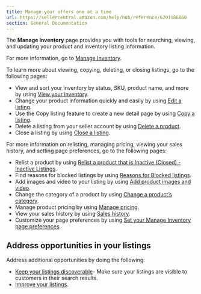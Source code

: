 ```yaml
---
title: Manage your offers one at a time
url: https://sellercentral.amazon.com/help/hub/reference/G201186860
section: General Documentation
---
```


The **Manage Inventory** page provides you with tools for searching, viewing,
and updating your product and inventory listing information.

For more information, go to [Manage
Inventory](https://sellercentral.amazon.com/inventory).

To learn more about viewing, copying, deleting, or closing listings, go to the
following pages:

  * View and sort your inventory by status, SKU, product name, and more by using [View your inventory](/gp/help/8GKMW7345AV3LCY).
  * Change your product information quickly and easily by using [Edit a listing](/gp/help/SGKAPSNT53G5B2P).
  * Use the Copy listing feature to create a new detail page by using [Copy a listing](/gp/help/JAQ5MM8LB7MMZB7).
  * Delete a listing from your seller account by using [Delete a product](/gp/help/DMU6WZNPLTKM9J3).
  * Close a listing by using [Close a listing](/gp/help/DJZDBNYUAS8C7QB).

For more information on relisting, managing pricing, viewing your sales
history, and setting page preferences, go to the following pages:

  * Relist a product by using [Relist a product that is Inactive (Closed) - Inactive Listings](/gp/help/F5ES9LFB2RNU6R8).
  * Find reasons for blocked listings by using [Reasons for Blocked listings](/gp/help/GGKKCTPTVTF95E5).
  * Add images and video to your listing by using [Add product images and video](/gp/help/200216080).
  * Change the category of a product by using [Change a product’s category](/gp/help/201950630).
  * Manage product pricing by using [Manage pricing](/gp/help/PTFQ566449VXXCP).
  * View your sales history by using [Sales history](/gp/help/S3S7TP5FM7D5MEQ).
  * Customize your page preferences by using [Set your Manage Inventory page preferences](/gp/help/E7UVMSSJREL55WA).

## Address opportunities in your listings

Address additional opportunities by doing the following:

  * [Keep your listings discoverable](/gp/help/G2KNH9H3CXZN6ULZ)\- Make sure your listings are visible to customers in their search results.
  * [Improve your listings](/gp/help/GJNKML97UBKV9QEF).

